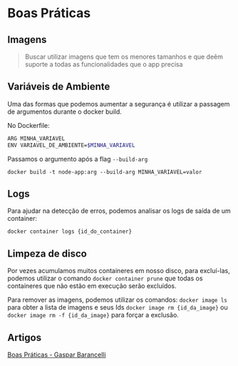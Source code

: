 # Boas Práticas

## Imagens
> Buscar utilizar imagens que tem os menores tamanhos e que deêm suporte a todas as funcionalidades que o app precisa

## Variáveis de Ambiente

Uma das formas que podemos aumentar a segurança é utilizar a passagem de argumentos durante o docker build.

No Dockerfile:
```bash
ARG MINHA_VARIAVEL
ENV VARIAVEL_DE_AMBIENTE=$MINHA_VARIAVEL
```

Passamos o argumento após a flag ```--build-arg```

```docker build -t node-app:arg --build-arg MINHA_VARIAVEL=valor```

## Logs

Para ajudar na detecção de erros, podemos analisar os logs de saída de um container:

```docker container logs {id_do_container}```

## Limpeza de disco

Por vezes acumulamos muitos containeres em nosso disco, para excluí-las, podemos utilizar o comando ```docker container prune``` que todas os containeres que não estão em execução serão excluídos.

Para remover as imagens, podemos utilizar os comandos:
```docker image ls``` para obter a lista de imagens e seus Ids
```docker image rm {id_da_image}``` ou ```docker image rm -f {id_da_image}``` para forçar a exclusão.

## Artigos
[Boas Práticas - Gaspar Barancelli](https://www.gasparbarancelli.com/post/boas-praticas-para-criar-imagens-docker-eficientes-seguras-e-escalaveis)